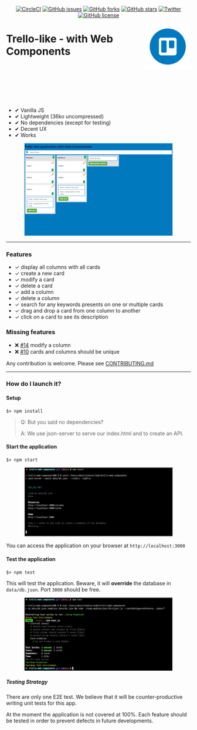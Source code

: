 <div align="center">

[![CircleCI](https://circleci.com/gh/AkselsLedins/trello-web-components.svg?style=svg)](https://circleci.com/gh/AkselsLedins/trello-web-components)
[![GitHub issues](https://img.shields.io/github/issues/AkselsLedins/trello-web-components.svg)](https://github.com/AkselsLedins/trello-web-components/issues)
[![GitHub forks](https://img.shields.io/github/forks/AkselsLedins/trello-web-components.svg)](https://github.com/AkselsLedins/trello-web-components/network)
[![GitHub stars](https://img.shields.io/github/stars/AkselsLedins/trello-web-components.svg)](https://github.com/AkselsLedins/trello-web-components/stargazers)
[![Twitter](https://img.shields.io/twitter/url/https/github.com/AkselsLedins/trello-web-components.svg?style=social)](https://twitter.com/intent/tweet?text=Wow:&url=https%3A%2F%2Fgithub.com%2FAkselsLedins%2Ftrello-web-components)
[![GitHub license](https://img.shields.io/github/license/AkselsLedins/trello-web-components.svg)](https://github.com/AkselsLedins/trello-web-components)
</div>

<img src="docs/logo.png" alt="logo" width="25%" align="right"  />

<h1>Trello-like - with Web Components</h1>

<br /><br />
<br /><br />
<br /><br />

* ✔ Vanilla JS
* ✔ Lightweight (36ko uncompressed)
* ✔ No dependencies (except for testing)
* ✔ Decent UX
* ✔ Works


<div align="center">
  <img src="docs/preview.png" alt="illustration" width="80%" />
</div>

<hr />

### Features

* ✓ display all columns with all cards
* ✓ create a new card
* ✓ modify a card
* ✓ delete a card
* ✓ add a column
* ✓ delete a column
* ✓ search for any keywords presents on one or multiple cards
* ✓ drag and drop a card from one column to another
* ✓ click on a card to see its description

### Missing features

* ❌ [#14](https://github.com/AkselsLedins/trello-web-components/issues/14) modify a column
* ❌ [#10](https://github.com/AkselsLedins/trello-web-components/issues/10) cards and columns should be unique

Any contribution is welcome. Please see [CONTRIBUTING.md](./docs/CONTRIBUTING.md)

<hr />

### How do I launch it?

#### Setup

```
$> npm install
```

> Q: But you said no dependencies?
>
> A: We use json-server to serve our index.html and to create an API.

#### Start the application

```
$> npm start
```

<div align="center">
  <img src="docs/npm-start.png" alt="illustration" width="80%" />
</div>

You can access the application on your browser at `http://localhost:3000`

#### Test the application

```
$> npm test
```

This will test the application. Beware, it will **override** the database in `data/db.json`.
Port `3000` should be free.

<div align="center">
  <img src="docs/npm-test.png" alt="illustration" width="80%" />
</div>

##### Testing Strategy

There are only one E2E test. We believe that it will be counter-productive writing unit tests for this app.

At the moment the application is not covered at 100%. Each feature should be tested in order to prevent defects in future developments.
